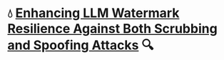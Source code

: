 # 💧 [Enhancing LLM Watermark Resilience Against Both Scrubbing and Spoofing Attacks](https://arxiv.org/pdf/2507.06274) 🔍


